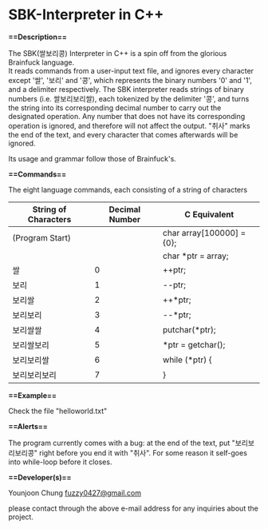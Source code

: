 # SBK-Interpreter in C++

__==Description==__

The SBK(쌀보리콩) Interpreter in C++ is a spin off from the glorious Brainfuck language.  
It reads commands from a user-input text file, and ignores every character except 
'쌀', '보리' and '콩', which represents the binary numbers '0' and '1', and a delimiter
respectively. The SBK interpreter reads strings of binary numbers (i.e. 쌀보리보리쌀), 
each tokenized by the delimiter '콩', and turns the string into its corresponding decimal 
number to carry out the designated operation. Any number that does not have its corresponding
operation is ignored, and therefore will not affect the output. "취사" marks the end of the 
text, and every character that comes afterwards will be ignored.   

Its usage and grammar follow those of Brainfuck's. 

__==Commands==__

The eight language commands, each consisting of a string of characters

| String of Characters | Decimal Number | C Equivalent              |
| -------------------- | -------------- | ------------------------- | 
|    (Program Start)   |                | char array[100000] = {0}; |
|                      |                | char *ptr = array;        |
| 쌀                   | 0              | ++ptr;                    |
| 보리                 | 1              | --ptr;                    |
| 보리쌀               | 2              | ++*ptr;                   |
| 보리보리             | 3              | --*ptr;                   |
| 보리쌀쌀             | 4              | putchar(*ptr);            |
| 보리쌀보리           | 5              | *ptr = getchar();         |
| 보리보리쌀           | 6              | while (*ptr) {            |
| 보리보리보리         | 7              | }                         |

__==Example==__

Check the file "helloworld.txt"

__==Alerts==__

The program currently comes with a bug: at the end of the text, put "보리보리보리콩" right
before you end it with "취사". For some reason it self-goes into while-loop before it closes.

__==Developer(s)==__

Younjoon Chung <fuzzy0427@gmail.com>

please contact through the above e-mail address for any inquiries about the project. 

